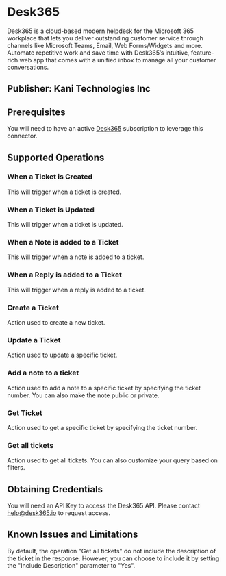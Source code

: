 # Desk365
Desk365 is a cloud-based modern helpdesk for the Microsoft 365 workplace that lets you deliver outstanding customer service through channels like Microsoft Teams, Email, Web Forms/Widgets and more. Automate repetitive work and save time with Desk365’s intuitive, feature-rich web app that comes with a unified inbox to manage all your customer conversations.
## Publisher: Kani Technologies Inc

## Prerequisites
You will need to have an active [Desk365](https://www.desk365.io/pricing/) subscription to leverage this connector.

## Supported Operations

### When a Ticket is Created
This will trigger when a ticket is created.

### When a Ticket is Updated
This will trigger when a ticket is updated.

### When a Note is added to a Ticket
This will trigger when a note is added to a ticket.

### When a Reply is added to a Ticket
This will trigger when a reply is added to a ticket.

### Create a Ticket
Action used to create a new ticket.

### Update a Ticket
Action used to update a specific ticket.

### Add a note to a ticket
Action used to add a note to a specific ticket by specifying the ticket number.
You can also make the note public or private.

### Get Ticket
Action used to get a specific ticket by specifying the ticket number.

### Get all tickets
Action used to get all tickets.
You can also customize your query based on filters.

## Obtaining Credentials
You will need an API Key to access the Desk365 API. Please contact help@desk365.io to request access.

## Known Issues and Limitations
By default, the operation "Get all tickets" do not include the description of the ticket in the response. However, you can choose to include it by setting the "Include Description" parameter to "Yes".
